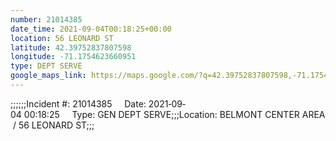 ```yaml
---
number: 21014385
date_time: 2021-09-04T00:18:25+00:00
location: 56 LEONARD ST
latitude: 42.39752837807598
longitude: -71.1754623660951
type: DEPT SERVE
google_maps_link: https://maps.google.com/?q=42.39752837807598,-71.1754623660951
---
```


;;;;;;Incident #: 21014385     Date: 2021‐09‐04 00:18:25     Type: GEN DEPT SERVE;;;Location: BELMONT CENTER AREA / 56 LEONARD ST;;;
